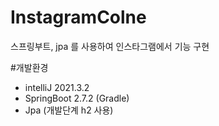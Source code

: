 # InstagramColne
스프링부트, jpa 를 사용하여 인스타그램에서 기능 구현


#개발환경
- intelliJ 2021.3.2
- SpringBoot 2.7.2 (Gradle)
- Jpa (개발단계 h2 사용)

